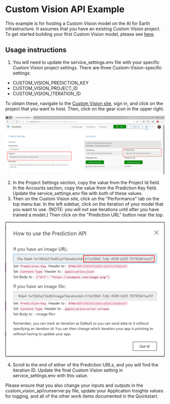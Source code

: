 # Custom Vision API Example
This example is for hosting a Custom Vision model on the AI for Earth infrastructure.  It assumes that you have an existing Custom Vision project.  To get started building your first Custom Vision model, please see [here](https://docs.microsoft.com/en-us/azure/cognitive-services/custom-vision-service/getting-started-build-a-classifier).  

## Usage instructions
1. You will need to update the service_settings.env file with your specific Custom Vision project settings.  There are three Custom-Vision-specific settings:
+ CUSTOM_VISION_PREDICTION_KEY
+ CUSTOM_VISION_PROJECT_ID
+ CUSTOM_VISION_ITERATION_ID

To obtain these, navigate to the [Custom Vision site](https://customvision.ai/), sign in, and click on the project that you want to host.  Then, click on the gear icon in the upper right.  

![Custom Vision Settings](../screenshots/CustomVisionSettings.jpg)

2. In the Project Settings section, copy the value from the Project Id field.  In the Accounts section, copy the value from the Prediction Key field.  Update the service_settings.env file with both of these values.   
3. Then on the Custom Vision site, click on the "Performance" tab on the top menu bar.  In the left sidebar, click on the iteration of your  model that you want to use.  (NOTE: you will not see iterations until after you have trained a model.)  Then click on the "Prediction URL" button near the top.  

![Custom Vision Iteration ID](../screenshots/CustomVisionIterationID.jpg)

4. Scroll to the end of either of the Prediction URLs, and you will find the iteration ID.  Update the final Custom Vision setting in service_settings.env with this value.  

Please ensure that you also change your inputs and outputs in the custom_vision_api\runserver.py file, update your Application Insights values for logging, and all of the other work items documented in the Quickstart.  

